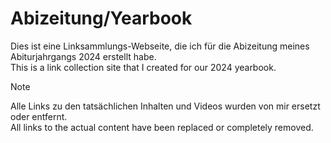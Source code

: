 # Abizeitung/Yearbook 

Dies ist eine Linksammlungs-Webseite, die ich für die Abizeitung meines Abiturjahrgangs 2024 erstellt habe.<br>
This is a link collection site that I created for our 2024 yearbook.

> [!NOTE]
> Alle Links zu den tatsächlichen Inhalten und Videos wurden von mir ersetzt oder entfernt.<br>
> All links to the actual content have been replaced or completely removed.
